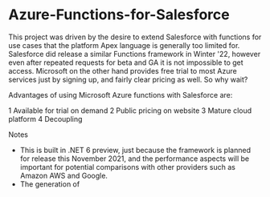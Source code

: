 # Azure-Functions-for-Salesforce

This project was driven by the desire to extend Salesforce with functions for use cases that the platform Apex language is generally too limited for. Salesforce did release a similar Functions framework in Winter '22, however even after repeated requests for beta and GA it is not impossible to get access. Microsoft on the other hand provides free trial to most Azure services just by signing up, and fairly clear pricing as well. So why wait?

Advantages of using Microsoft Azure functions with Salesforce are:

1 Available for trial on demand
2 Public pricing on website
3 Mature cloud platform
4 Decoupling

Notes

* This is built in .NET 6 preview, just because the framework is planned for release this November 2021, and the performance aspects will be important for potential comparisons with other providers such as Amazon AWS and Google.
* The generation of 
